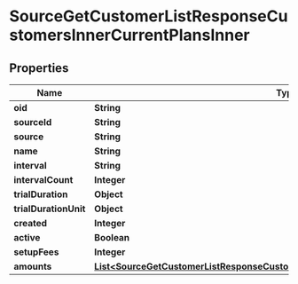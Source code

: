 

# SourceGetCustomerListResponseCustomersInnerCurrentPlansInner


## Properties

| Name | Type | Description | Notes |
|------------ | ------------- | ------------- | -------------|
|**oid** | **String** |  |  [optional] |
|**sourceId** | **String** |  |  [optional] |
|**source** | **String** |  |  [optional] |
|**name** | **String** |  |  [optional] |
|**interval** | **String** |  |  [optional] |
|**intervalCount** | **Integer** |  |  [optional] |
|**trialDuration** | **Object** |  |  [optional] |
|**trialDurationUnit** | **Object** |  |  [optional] |
|**created** | **Integer** |  |  [optional] |
|**active** | **Boolean** |  |  [optional] |
|**setupFees** | **Integer** |  |  [optional] |
|**amounts** | [**List&lt;SourceGetCustomerListResponseCustomersInnerCurrentPlansInnerAmountsInner&gt;**](SourceGetCustomerListResponseCustomersInnerCurrentPlansInnerAmountsInner.md) |  |  [optional] |



